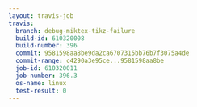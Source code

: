 ```yaml
---
layout: travis-job
travis:
  branch: debug-miktex-tikz-failure
  build-id: 610320008
  build-number: 396
  commit: 9581598aa8be9da2ca6707315bb76b7f3075a4de
  commit-range: c4290a3e95ce...9581598aa8be
  job-id: 610320011
  job-number: 396.3
  os-name: linux
  test-result: 0
---
```

